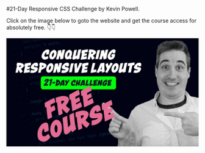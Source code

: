 #21-Day Responsive CSS Challenge by Kevin Powell.

Click on the image below to goto the website and get the course access for absolutely free. 👇👇

[![course thumbnail](thumbnail.jpeg)](https://courses.kevinpowell.co/conquering-responsive-layouts)